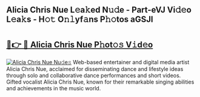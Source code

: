 ## Alicia Chris Nue L𝚎a𝚔ed N𝚞𝚍e - Part-eVJ Vi𝚍𝚎o L𝚎a𝚔s - H𝚘𝚝 O𝚗𝚕yf𝚊ns P𝚑𝚘tos aGSJl

# <h2><a href="http://kfesabt.oniu.top/?m=Alicia+Chris+Nue">🔗👉 🔴 Alicia Chris Nue P𝚑ot𝚘𝚜 V𝚒d𝚎o</a></h2>

[![Alicia Chris Nue Nu𝚍e𝚜](https://i.imgur.com/0qMVB7G.gif)](http://kfesabt.oniu.top/?m=Alicia+Chris+Nue)
Web-based entertainer and digital media artist Alicia Chris Nue, acclaimed for disseminating dance and lifestyle ideas through solo and collaborative dance performances and short videos. Gifted vocalist Alicia Chris Nue, known for their remarkable singing abilities and achievements in the music world.  
